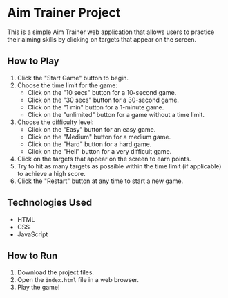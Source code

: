 # Aim Trainer Project

This is a simple Aim Trainer web application that allows users to practice their aiming skills by clicking on targets that appear on the screen.

## How to Play

1. Click the "Start Game" button to begin.
2. Choose the time limit for the game:
   - Click on the "10 secs" button for a 10-second game.
   - Click on the "30 secs" button for a 30-second game.
   - Click on the "1 min" button for a 1-minute game.
   - Click on the "unlimited" button for a game without a time limit.
3. Choose the difficulty level:
   - Click on the "Easy" button for an easy game.
   - Click on the "Medium" button for a medium game.
   - Click on the "Hard" button for a hard game.
   - Click on the "Hell" button for a very difficult game.
4. Click on the targets that appear on the screen to earn points.
5. Try to hit as many targets as possible within the time limit (if applicable) to achieve a high score.
6. Click the "Restart" button at any time to start a new game.

## Technologies Used

- HTML
- CSS
- JavaScript

## How to Run

1. Download the project files.
2. Open the `index.html` file in a web browser.
3. Play the game!
